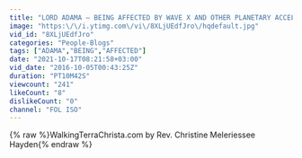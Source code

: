 ```yaml
---
title: "LORD ADAMA – BEING AFFECTED BY WAVE X AND OTHER PLANETARY ACCELERATIONS"
image: "https:\/\/i.ytimg.com\/vi\/8XLjUEdfJro\/hqdefault.jpg"
vid_id: "8XLjUEdfJro"
categories: "People-Blogs"
tags: ["ADAMA","BEING","AFFECTED"]
date: "2021-10-17T08:21:58+03:00"
vid_date: "2016-10-05T00:43:25Z"
duration: "PT10M42S"
viewcount: "241"
likeCount: "8"
dislikeCount: "0"
channel: "FOL ISO"
---
```

{% raw %}WalkingTerraChrista.com by Rev. Christine Meleriessee Hayden{% endraw %}
